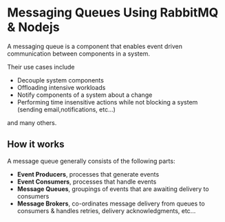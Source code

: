 # Messaging Queues Using RabbitMQ & Nodejs

A messaging queue is a component that enables event driven communication between components in a system.

Their use cases include

- Decouple system components
- Offloading intensive workloads
- Notify components of a system about a change
- Performing time insensitive actions while not blocking a system (sending email,notifications, etc...)

and many others.

## How it works

A message queue generally consists of the following parts:

- **Event Producers**, processes that generate events
- **Event Consumers**, processes that handle events
- **Message Queues**, groupings of events that are awaiting delivery to consumers
- **Message Brokers**, co-ordinates message delivery from queues to consumers & handles retries, delivery acknowledgments, etc...
